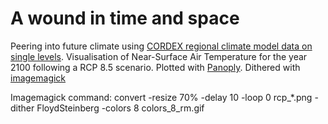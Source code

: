 # A wound in time and space

Peering into future climate using [CORDEX regional climate model data on single levels](https://cds.climate.copernicus.eu/cdsapp#!/dataset/projections-cordex-domains-single-levels?tab=doc). Visualisation of Near-Surface Air Temperature for the year 2100 following a RCP 8.5 scenario. Plotted with [Panoply](https://www.giss.nasa.gov/tools/panoply/). Dithered with [imagemagick](https://imagemagick.org/index.php)

Imagemagick command:
    convert -resize 70% -delay 10   -loop 0 rcp_*.png -dither FloydSteinberg  -colors 8  colors_8_rm.gif



